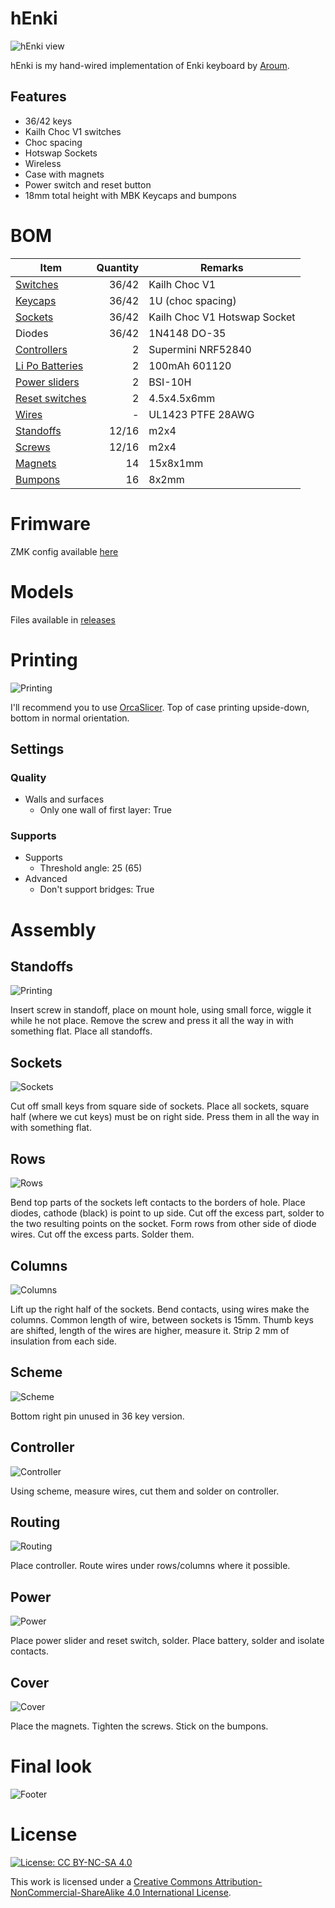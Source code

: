 
# hEnki

![hEnki view](images/header.jpg)

hEnki is my hand-wired implementation of Enki keyboard by [Aroum](https://github.com/aroum).

## Features

* 36/42 keys
* Kailh Choc V1 switches
* Choc spacing
* Hotswap Sockets
* Wireless
* Case with magnets
* Power switch and reset button
* 18mm total height with MBK Keycaps and bumpons

# BOM

| Item                                                                   | Quantity | Remarks                              |
| ---------------------------------------------------------------------- | -------: | ------------------------------------ |
| [Switches](https://aliexpress.ru/item/32959996455.html)                | 36/42    | Kailh Choc V1                        |
| [Keycaps](https://aliexpress.ru/item/33026798318.html)                 | 36/42    | 1U (choc spacing)                    |
| [Sockets](https://aliexpress.ru/item/32901654130.html)                 | 36/42    | Kailh Choc V1 Hotswap Socket         |
| Diodes                                                                 | 36/42    | 1N4148 DO-35                         |
| [Controllers](https://aliexpress.ru/item/1005006035267231.html)        | 2        | Supermini NRF52840                   |
| [Li Po Batteries](https://aliexpress.ru/item/1005001388585634.html)    | 2        | 100mAh 601120                        |
| [Power sliders](https://aliexpress.ru/item/1005005471596185.html)      | 2        | BSI-10H                              |
| [Reset switches](https://aliexpress.ru/item/1005005826296317.html)     | 2        | 4.5x4.5x6mm                          |
| [Wires](https://aliexpress.ru/item/32947233235.html)                   | -        | UL1423 PTFE 28AWG                    |
| [Standoffs](https://aliexpress.ru/item/32968906213.html)               | 12/16    | m2x4                                 |
| [Screws](https://aliexpress.ru/item/1005004494509456.html)             | 12/16    | m2x4                                 |
| [Magnets](https://aliexpress.ru/item/1005004252873806.html)            | 14       | 15x8x1mm                             |
| [Bumpons](https://aliexpress.ru/item/1005004784336863.html)            | 16       | 8x2mm                                |

# Frimware

ZMK config available [here](https://github.com/vrifmus/henki_zmk-config)

# Models

Files available in [releases](https://github.com/vrifmus/hEnki/releases)

# Printing

![Printing](images/printing.jpg)

I'll recommend you to use [OrcaSlicer](https://github.com/SoftFever/OrcaSlicer).
Top of case printing upside-down, bottom in normal orientation.

## Settings

### Quality

* Walls and surfaces
  * Only one wall of first layer: True

### Supports

* Supports
  * Threshold angle: 25 (65)
* Advanced
  * Don't support bridges: True

# Assembly

## Standoffs

![Printing](images/standoffs.jpg)

Insert screw in standoff, place on mount hole, using small force, wiggle it while he not place.
Remove the screw and press it all the way in with something flat.
Place all standoffs.

## Sockets

![Sockets](images/sockets.jpg)

Cut off small keys from square side of sockets. Place all sockets, square half (where we cut keys) must be on right side.
Press them in all the way in with something flat.

## Rows

![Rows](images/rows.jpg)

Bend top parts of the sockets left contacts to the borders of hole.
Place diodes, cathode (black) is point to up side.
Cut off the excess part, solder to the two resulting points on the socket.
Form rows from other side of diode wires. Cut off the excess parts. Solder them.

## Columns

![Columns](images/columns.jpg)

Lift up the right half of the sockets. Bend contacts, using wires make the columns.
Common length of wire, between sockets is 15mm. Thumb keys are shifted, length of the wires are higher, measure it.
Strip 2 mm of insulation from each side.

## Scheme

![Scheme](images/scheme.jpg)

Bottom right pin unused in 36 key version.

## Controller

![Controller](images/controller.jpg)

Using scheme, measure wires, cut them and solder on controller.

## Routing

![Routing](images/routing.jpg)

Place controller. Route wires under rows/columns where it possible.

## Power

![Power](images/power.jpg)

Place power slider and reset switch, solder. Place battery, solder and isolate contacts.

## Cover

![Cover](images/cover.jpg)

Place the magnets. Tighten the screws. Stick on the bumpons.

# Final look

![Footer](images/footer.jpg)

# License

[![License: CC BY-NC-SA 4.0](https://img.shields.io/badge/License-CC%20BY--NC--SA%204.0-blue)](https://creativecommons.org/licenses/by-nc-sa/4.0/)

This work is licensed under a [Creative Commons Attribution-NonCommercial-ShareAlike 4.0 International License](https://creativecommons.org/licenses/by-nc-sa/4.0/).
